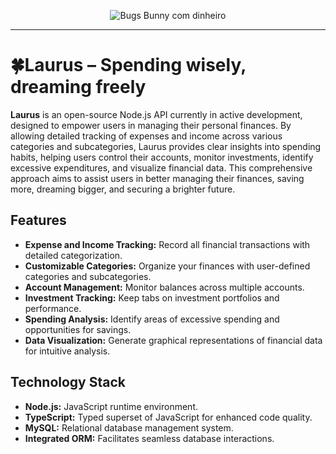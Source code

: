 <p align="center">
  <img src="https://media.giphy.com/media/67ThRZlYBvibtdF9JH/giphy.gif" alt="Bugs Bunny com dinheiro">
</p>

---

# 🍀Laurus – Spending wisely, dreaming freely

**Laurus** is an open-source Node.js API currently in active development, designed to empower users in managing their personal finances. By allowing detailed tracking of expenses and income across various categories and subcategories, Laurus provides clear insights into spending habits, helping users control their accounts, monitor investments, identify excessive expenditures, and visualize financial data. This comprehensive approach aims to assist users in better managing their finances, saving more, dreaming bigger, and securing a brighter future.


## Features

- **Expense and Income Tracking:** Record all financial transactions with detailed categorization.
- **Customizable Categories:** Organize your finances with user-defined categories and subcategories.
- **Account Management:** Monitor balances across multiple accounts.
- **Investment Tracking:** Keep tabs on investment portfolios and performance.
- **Spending Analysis:** Identify areas of excessive spending and opportunities for savings.
- **Data Visualization:** Generate graphical representations of financial data for intuitive analysis.

## Technology Stack

- **Node.js:** JavaScript runtime environment.
- **TypeScript:** Typed superset of JavaScript for enhanced code quality.
- **MySQL:** Relational database management system.
- **Integrated ORM:** Facilitates seamless database interactions.